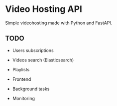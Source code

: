 # Video Hosting API

Simple videohosting made with Python and FastAPI.

## TODO

- Users subscriptions
- Videos search (Elasticsearch)
- Playlists

- Frontend
- Background tasks
- Monitoring